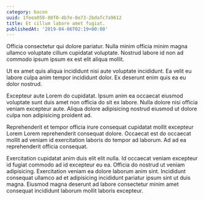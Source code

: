 ```yaml
---
category: bacon
uuid: 1feea058-80f0-4b7e-8e73-2bdafc7a9612
title: Et cillum labore amet fugiat.
publishedAt: '2019-04-06T02:19+00:00'
---
```


Officia consectetur qui dolore pariatur. Nulla minim officia minim magna ullamco voluptate cillum cupidatat voluptate. Nostrud labore id non ad commodo ipsum ipsum ex est elit aliqua mollit.

Ut ex amet quis aliqua incididunt nisi aute voluptate incididunt. Ea velit eu labore culpa anim tempor incididunt dolor. Ex deserunt enim quis ea eu dolor nostrud.

Excepteur aute Lorem do cupidatat. Ipsum anim ea occaecat eiusmod voluptate sunt duis amet non officia do sit ex labore. Nulla dolore nisi officia veniam excepteur aute. Aliqua dolore adipisicing nostrud eiusmod ut dolore culpa non adipisicing proident ad.

Reprehenderit et tempor officia irure consequat cupidatat mollit excepteur Lorem Lorem reprehenderit consequat dolore. Occaecat est do occaecat mollit ad veniam id exercitation laboris do tempor ad laborum. Ad ad ea reprehenderit officia consequat.

Exercitation cupidatat anim duis elit elit nulla. Id occaecat veniam excepteur id fugiat commodo ad id excepteur eu ea. Officia do nostrud ut veniam adipisicing. Exercitation veniam ea dolore laborum anim sint. Incididunt consequat ullamco ad et adipisicing incididunt pariatur ipsum sint ut duis magna. Eiusmod magna deserunt ad labore consectetur minim amet consequat incididunt laborum mollit laboris excepteur.
